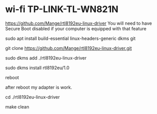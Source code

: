 # wi-fi TP-LINK-TL-WN821N

https://github.com/Mange/rtl8192eu-linux-driver
You will need to have Secure Boot disabled if your computer is equipped with that feature

sudo apt install build-essential linux-headers-generic dkms git

git clone https://github.com/Mange/rtl8192eu-linux-driver.git

sudo dkms add ./rtl8192eu-linux-driver

sudo dkms install rtl8192eu/1.0

reboot 

after reboot my adapter is work.

cd ./rtl8192eu-linux-driver

make clean

